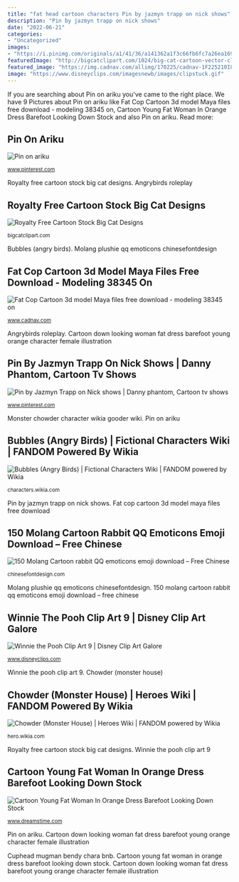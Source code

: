 ```yaml
---
title: "fat head cartoon characters Pin by jazmyn trapp on nick shows"
description: "Pin by jazmyn trapp on nick shows"
date: "2022-06-21"
categories:
- "Uncategorized"
images:
- "https://i.pinimg.com/originals/a1/41/36/a141362a1f3c66fb6fc7a26ea1694255.jpg"
featuredImage: "http://bigcatclipart.com/1024/big-cat-cartoon-vector-clipart-of-a-happy-buff-huge-tiger-smiling-by-cory-thoman-1450.jpg"
featured_image: "https://img.cadnav.com/allimg/170225/cadnav-1F225210I8.jpg"
image: "https://www.disneyclips.com/imagesnewb/images/clipstuck.gif"
---
```


If you are searching about Pin on ariku you've came to the right place. We have 9 Pictures about Pin on ariku like Fat Cop Cartoon 3d model Maya files free download - modeling 38345 on, Cartoon Young Fat Woman In Orange Dress Barefoot Looking Down Stock and also Pin on ariku. Read more:

## Pin On Ariku

![Pin on ariku](https://i.pinimg.com/originals/a1/41/36/a141362a1f3c66fb6fc7a26ea1694255.jpg "Danny cartoon phantom tv shows ghost hunters characters character")

<small>www.pinterest.com</small>

Royalty free cartoon stock big cat designs. Angrybirds roleplay

## Royalty Free Cartoon Stock Big Cat Designs

![Royalty Free Cartoon Stock Big Cat Designs](http://bigcatclipart.com/1024/big-cat-cartoon-vector-clipart-of-a-happy-buff-huge-tiger-smiling-by-cory-thoman-1450.jpg "Bubbles (angry birds)")

<small>bigcatclipart.com</small>

Bubbles (angry birds). Molang plushie qq emoticons chinesefontdesign

## Fat Cop Cartoon 3d Model Maya Files Free Download - Modeling 38345 On

![Fat Cop Cartoon 3d model Maya files free download - modeling 38345 on](https://img.cadnav.com/allimg/170225/cadnav-1F225210I8.jpg "Danny cartoon phantom tv shows ghost hunters characters character")

<small>www.cadnav.com</small>

Angrybirds roleplay. Cartoon down looking woman fat dress barefoot young orange character female illustration

## Pin By Jazmyn Trapp On Nick Shows | Danny Phantom, Cartoon Tv Shows

![Pin by Jazmyn Trapp on Nick shows | Danny phantom, Cartoon tv shows](https://i.pinimg.com/736x/19/45/a0/1945a0e782bf09e80b1602c321fc20e8--danny-phantom.jpg "Pin by jazmyn trapp on nick shows")

<small>www.pinterest.com</small>

Monster chowder character wikia gooder wiki. Pin on ariku

## Bubbles (Angry Birds) | Fictional Characters Wiki | FANDOM Powered By Wikia

![Bubbles (Angry Birds) | Fictional Characters Wiki | FANDOM powered by Wikia](https://vignette.wikia.nocookie.net/characters/images/0/05/Bubbles_(Angry_Birds).png/revision/latest?cb=20170924023654 "Danny cartoon phantom tv shows ghost hunters characters character")

<small>characters.wikia.com</small>

Pin by jazmyn trapp on nick shows. Fat cop cartoon 3d model maya files free download

## 150 Molang Cartoon Rabbit QQ Emoticons Emoji Download – Free Chinese

![150 Molang Cartoon rabbit QQ emoticons emoji download – Free Chinese](https://pic.chinesefontdesign.com/uploads/2014/02/12.png "Chowder (monster house)")

<small>chinesefontdesign.com</small>

Molang plushie qq emoticons chinesefontdesign. 150 molang cartoon rabbit qq emoticons emoji download – free chinese

## Winnie The Pooh Clip Art 9 | Disney Clip Art Galore

![Winnie the Pooh Clip Art 9 | Disney Clip Art Galore](https://www.disneyclips.com/imagesnewb/images/clipstuck.gif "Winnie the pooh clip art 9")

<small>www.disneyclips.com</small>

Winnie the pooh clip art 9. Chowder (monster house)

## Chowder (Monster House) | Heroes Wiki | FANDOM Powered By Wikia

![Chowder (Monster House) | Heroes Wiki | FANDOM powered by Wikia](https://vignette.wikia.nocookie.net/p__/images/7/7b/4A761ECA-817C-49CE-A809-27F055CCEAA1.gif/revision/latest?cb=20181109014627&amp;path-prefix=protagonist "Cartoon young fat woman in orange dress barefoot looking down stock")

<small>hero.wikia.com</small>

Royalty free cartoon stock big cat designs. Winnie the pooh clip art 9

## Cartoon Young Fat Woman In Orange Dress Barefoot Looking Down Stock

![Cartoon Young Fat Woman In Orange Dress Barefoot Looking Down Stock](https://thumbs.dreamstime.com/z/cartoon-young-fat-woman-orange-dress-barefoot-looking-down-illustration-female-character-isolated-white-44239268.jpg "Pin on ariku")

<small>www.dreamstime.com</small>

Pin on ariku. Cartoon down looking woman fat dress barefoot young orange character female illustration

Cuphead mugman bendy chara bnb. Cartoon young fat woman in orange dress barefoot looking down stock. Cartoon down looking woman fat dress barefoot young orange character female illustration
